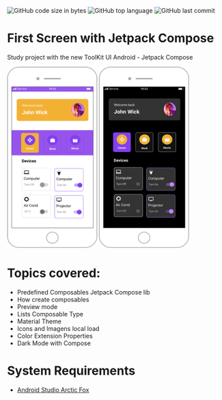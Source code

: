 ![GitHub code size in bytes](https://img.shields.io/github/languages/code-size/cassianasoares/FirstScreenJetpackCompose?color=purple)
![GitHub top language](https://img.shields.io/github/languages/top/cassianasoares/FirstScreenJetpackCompose?color=blueviolet)
![GitHub last commit](https://img.shields.io/github/last-commit/cassianasoares/FirstScreenJetpackCompose?color=yellow)

# First Screen with Jetpack Compose

Study project with the new ToolKit UI Android - Jetpack Compose

<p align"center">
<img src="images/PhoneWithCompose.png" width="211" height="423"  />
<img src="images/Phone-Jetpack Compose Dark Android.png" width="211" height="423" />
<p/>

# Topics covered:

- Predefined Composables Jetpack Compose lib
- How create composables
- Preview mode
- Lists Composable Type 
- Material Theme
- Icons and Imagens local load 
- Color Extension Properties
- Dark Mode with Compose

# System Requirements

- [Android Studio Arctic Fox](https://developer.android.com/studio)
